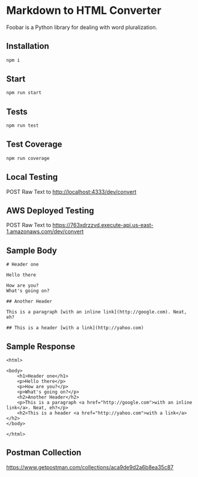 # Markdown to HTML Converter

Foobar is a Python library for dealing with word pluralization.

## Installation

```bash
npm i
```

## Start

```bash
npm run start
```

## Tests

```bash
npm run test
```

## Test Coverage

```bash
npm run coverage
```

## Local Testing

POST Raw Text to <http://localhost:4333/dev/convert>

## AWS Deployed Testing

POST Raw Text to <https://763xdrzzvd.execute-api.us-east-1.amazonaws.com/dev/convert>

## Sample Body

```
# Header one

Hello there

How are you?
What's going on?

## Another Header

This is a paragraph [with an inline link](http://google.com). Neat, eh?

## This is a header [with a link](http://yahoo.com)
```

## Sample Response

```
<html>

<body>
	<h1>Header one</h1>
	<p>Hello there</p>
	<p>How are you?</p>
	<p>What's going on?</p>
	<h2>Another Header</h2>
	<p>This is a paragraph <a href="http://google.com">with an inline link</a>. Neat, eh?</p>
	<h2>This is a header <a href="http://yahoo.com">with a link</a></h2>
</body>

</html>
```

## Postman Collection

<https://www.getpostman.com/collections/aca9de9d2a6b8ea35c87>
